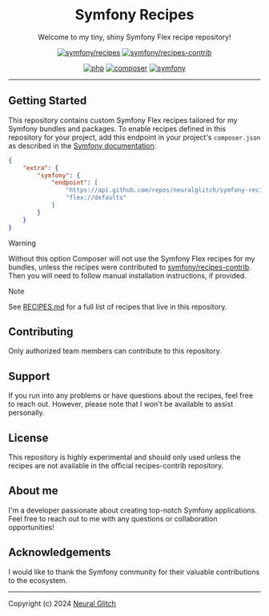 <div align="center">

# Symfony Recipes
Welcome to my tiny, shiny Symfony Flex recipe repository!

[![symfony/recipes](https://img.shields.io/badge/symfony-recipes-374151.svg?style=flat-square)](https://github.com/symfony/recipes)
[![symfony/recipes-contrib](https://img.shields.io/badge/symfony-recipes--contrib-374151.svg?style=flat-square)](https://github.com/symfony/recipes-contrib)

[![php](https://img.shields.io/badge/PHP->=8.0-4F5B93.svg?style=flat-square)](https://www.php.net)
[![composer](https://img.shields.io/badge/composer-^2.1-D48822.svg?style=flat-square)](https://getcomposer.org)
[![symfony](https://img.shields.io/badge/symfony/flex-^2-374151.svg?style=flat-square)](https://github.com/symfony/flex)

</div>

---

## Getting Started
This repository contains custom Symfony Flex recipes tailored for my Symfony bundles and packages. 
To enable recipes defined in this repository for your project, add this endpoint in your project's `composer.json` as described in the 
[Symfony documentation](https://symfony.com/doc/current/setup/flex_private_recipes.html#configure-your-project-s-composer-json-file):
```json
{
    "extra": {
        "symfony": {
            "endpoint": [
                "https://api.github.com/repos/neuralglitch/symfony-recipes/contents/index.json",
                "flex://defaults"
            ]
        }
    }
}
```

> [!WARNING]
> Without this option Composer will not use the Symfony Flex recipes for my bundles, unless the recipes were contributed to
> [symfony/recipes-contrib](https://github.com/symfony/recipes-contrib). Then you will need to follow manual installation
> instructions, if provided. 

> [!NOTE]  
> See [RECIPES.md](https://github.com/serotoninja/symfony-recipes/blob/flex/main/RECIPES.md) for a full list of recipes that live in this repository.

## Contributing
Only authorized team members can contribute to this repository. 

## Support
If you run into any problems or have questions about the recipes, feel free to reach out. However, please note that I won't be available to assist personally.

## License
This repository is highly experimental and should only used unless the recipes are not available in the official recipes-contrib repository. 

## About me
I'm a developer passionate about creating top-notch Symfony applications. Feel free to reach out to me with any questions or collaboration opportunities!

## Acknowledgements
I would like to thank the Symfony community for their valuable contributions to the ecosystem.

---

Copyright (c) 2024 [Neural Glitch](https://neuralglit.ch)